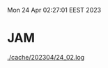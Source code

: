 Mon 24 Apr 02:27:01 EEST 2023
# JAM
<a href='./cache/202304/24_02.log'>./cache/202304/24_02.log</a>
